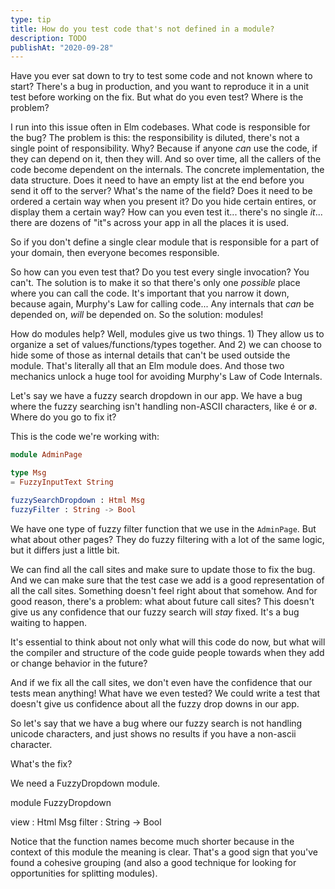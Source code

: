 ```yaml
---
type: tip
title: How do you test code that's not defined in a module?
description: TODO
publishAt: "2020-09-28"
---
```


Have you ever sat down to try to test some code and not known where to start? There's a bug in production, and you want to reproduce it in a unit test before working on the fix. But what do you even test? Where is the problem?

I run into this issue often in Elm codebases. What code is responsible for the bug? The problem is this: the responsibility is diluted, there's not a single point of responsibility. Why? Because if anyone _can_ use the code, if they can depend on it, then they will. And so over time, all the callers of the code become dependent on the internals. The concrete implementation, the data structure. Does it need to have an empty list at the end before you send it off to the server? What's the name of the field? Does it need to be ordered a certain way when you present it? Do you hide certain entires, or display them a certain way? How can you even test it... there's no single _it_... there are dozens of "it"s across your app in all the places it is used.

So if you don't define a single clear module that is responsible for a part of your domain, then everyone becomes responsible.

So how can you even test that? Do you test every single invocation? You can't. The solution is to make it so that there's only one _possible_ place where you can call the code. It's important that you narrow it down, because again, Murphy's Law for calling code... Any internals that _can_ be depended on, _will_ be depended on. So the solution: modules!

How do modules help? Well, modules give us two things. 1) They allow us to organize a set of values/functions/types together. And 2) we can choose to hide some of those as internal details that can't be used outside the module. That's literally all that an Elm module does. And those two mechanics unlock a huge tool for avoiding Murphy's Law of Code Internals.

Let's say we have a fuzzy search dropdown in our app. We have a bug where the fuzzy searching isn't handling non-ASCII characters, like é or ø. Where do you go to fix it?

This is the code we're working with:

```elm
module AdminPage

type Msg
= FuzzyInputText String

fuzzySearchDropdown : Html Msg
fuzzyFilter : String -> Bool
```

We have one type of fuzzy filter function that we use in the `AdminPage`. But what about other pages? They do fuzzy filtering with a lot of the same logic, but it differs just a little bit.

We can find all the call sites and make sure to update those to fix the bug. And we can make sure that the test case we add is a good representation of all the call sites. Something doesn't feel right about that somehow. And for good reason, there's a problem: what about future call sites? This doesn't give us any confidence that our fuzzy search will _stay_ fixed. It's a bug waiting to happen.

It's essential to think about not only what will this code do now, but what will the compiler and structure of the code guide people towards when they add or change behavior in the future?

And if we fix all the call sites, we don't even have the confidence that our tests mean anything! What have we even tested? We could write a test that doesn't give us confidence about all the fuzzy drop downs in our app.

So let's say that we have a bug where our fuzzy search is not handling unicode characters, and just shows no results if you have a non-ascii character.

What's the fix?

We need a FuzzyDropdown module.

module FuzzyDropdown

view : Html Msg
filter : String -> Bool

Notice that the function names become much shorter because in the context of this module the meaning is clear. That's a good sign that you've found a cohesive grouping (and also a good technique for looking for opportunities for splitting modules).
